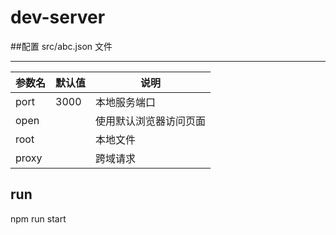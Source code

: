 # dev-server

##配置 src/abc.json 文件

---

| 参数名            | 默认值  | 说明     |
| -------------- | ---- | ------ |
| port | 3000 | 本地服务端口      |
| open |      | 使用默认浏览器访问页面 |
| root |  | 本地文件      |
| proxy |      | 跨域请求 |
  
  
## run
npm run start
